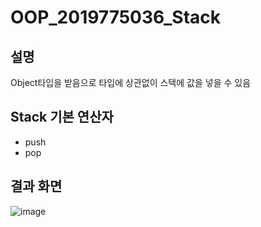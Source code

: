 # OOP_2019775036_Stack
## 설명
Object타입을 받음으로 타입에 상관없이 스택에 값을 넣을 수 있음
## Stack 기본 연산자
+ push
+ pop
## 결과 화면
![image](https://user-images.githubusercontent.com/48661310/227463522-f6a391d4-a701-402e-a50c-85db349b8ac9.png)
